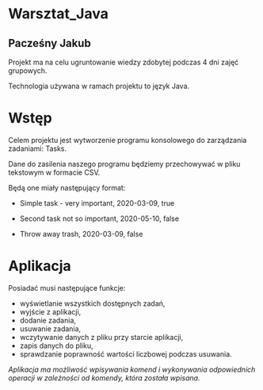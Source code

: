 # Warsztat_Java
## Pacześny Jakub
Projekt ma na celu ugruntowanie wiedzy zdobytej podczas 4 dni zajęć grupowych.

Technologia używana w ramach projektu to język Java.
# Wstęp
Celem projektu jest wytworzenie programu konsolowego do zarządzania zadaniami: Tasks.

Dane do zasilenia naszego programu będziemy przechowywać w pliku tekstowym w formacie CSV.

Będą one miały następujący format:

* Simple task - very important, 2020-03-09, true

* Second task not so important, 2020-05-10, false

* Throw away trash, 2020-03-09, false

# Aplikacja
Posiadać musi następujące funkcje:
- wyświetlanie wszystkich dostępnych zadań,
- wyjście z aplikacji,
- dodanie zadania,
- usuwanie zadania,
- wczytywanie danych z pliku przy starcie aplikacji,
- zapis danych do pliku,
- sprawdzanie poprawność wartości liczbowej podczas usuwania.

*Aplikacja ma możliwość wpisywania komend i wykonywania odpowiednich operacji w zależności od komendy, która została wpisana.*
